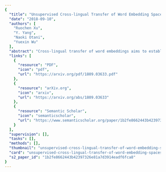 ```yaml
---
{
  "title": "Unsupervised Cross-lingual Transfer of Word Embedding Spaces",
  "date": "2018-09-10",
  "authors": [
    "Ruochen Xu",
    "Y. Yang",
    "Naoki Otani",
    "Yuexin Wu"
  ],
  "abstract": "Cross-lingual transfer of word embeddings aims to establish the semantic mappings among words in different languages by learning the transformation functions over the corresponding word embedding spaces. Successfully solving this problem would benefit many downstream tasks such as to translate text classification models from resource-rich languages (e.g. English) to low-resource languages. Supervised methods for this problem rely on the availability of cross-lingual supervision, either using parallel corpora or bilingual lexicons as the labeled data for training, which may not be available for many low resource languages. This paper proposes an unsupervised learning approach that does not require any cross-lingual labeled data. Given two monolingual word embedding spaces for any language pair, our algorithm optimizes the transformation functions in both directions simultaneously based on distributional matching as well as minimizing the back-translation losses. We use a neural network implementation to calculate the Sinkhorn distance, a well-defined distributional similarity measure, and optimize our objective through back-propagation. Our evaluation on benchmark datasets for bilingual lexicon induction and cross-lingual word similarity prediction shows stronger or competitive performance of the proposed method compared to other state-of-the-art supervised and unsupervised baseline methods over many language pairs.",
  "links": [
    {
      "resource": "PDF",
      "icon": "pdf",
      "url": "https://arxiv.org/pdf/1809.03633.pdf"
    },
    {
      "resource": "arXiv.org",
      "icon": "arxiv",
      "url": "https://arxiv.org/abs/1809.03633"
    },
    {
      "resource": "Semantic Scholar",
      "icon": "semanticscholar",
      "url": "https://www.semanticscholar.org/paper/1b2fe8662443b42397326e81a7d3914eadf6fca8"
    }
  ],
  "supervision": [],
  "tasks": [],
  "methods": [],
  "thumbnail": "unsupervised-cross-lingual-transfer-of-word-embedding-spaces-thumb.jpg",
  "card": "unsupervised-cross-lingual-transfer-of-word-embedding-spaces-card.jpg",
  "s2_paper_id": "1b2fe8662443b42397326e81a7d3914eadf6fca8"
}
---
```


